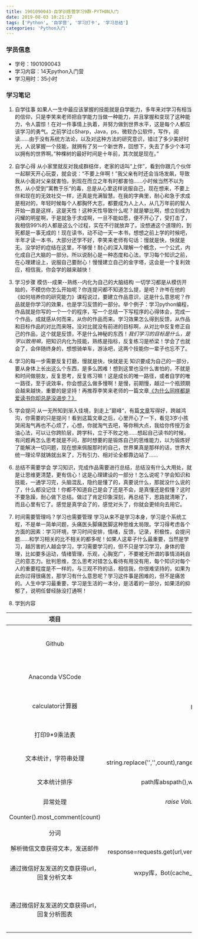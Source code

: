 ```yaml
---
title: 1901090043-自学训练营学习9群-PYTHON入门
date: 2019-08-03 10:21:37
tags: ['Python', '自学营', '学习打卡', '学习总结']
categories: 'Python入门'
---
```


### 学员信息

- 学号：1901090043
- 学习内容：14天python入门营
- 学习用时：35小时

### 学习笔记

1. 自学往事
如果人一生中最应该掌握的技能就是自学能力，多年来对学习有相当的信仰，只是李笑来老师把自学能力当做一种能力，并且掌握和变现了这种能力，令人震惊！在对一件事情上执着，并努力做到世界水平，这是每个人都应该学习的勇气。之前学过cSharp，Java，ps，微软办公软件，写作，阅读……由于没有系统方法论，以及对这种方法的研究意识，错过了多少美好时光，人说掌握一个技能，就拥有了另一个新世界，回想下，失去了多少个本可以拥有的世界啊。”种棵树的最好时间是十年前，其次就是现在。”

2. 自学心得
从小家里就反对我成群结伴，老家的话叫“上伴”，看到你跟几个伙伴一起聊天开心玩耍，就会说：“不要上伴啊！”我父亲有时还会当场发飙，导致我从小面对父亲就害怕，到现在而立之年有时都害怕……小时候当然不以为然，从小受到”寓教于乐“的毒，总是从心里这样说服自己，现在想来，不要上伴和现在的无效社交一样，还真是充满智慧。在我的字典里，耐心和急于求成是相对的，年轻时候每个人都胸怀大志，都要成为人上人，从几万年前的智人开始一直是这样，这是天性！这种天性导致什么呢？就是攀比啊，想立刻成为闪耀的明星啊，于是就急于求成啊，一旦不能如愿，便不开心了，受打击了，我相信99%的人都是这么个过程，实在不行就放弃了。没想通这个道理的，到死都是一事无成的！现在读书，动不动一天一本书，想想之前上学的时候吧，半年才读一本书，大部分还学不好，李笑来老师有句话：慢就是快，快就是无。没学好的症结在这里，不够慢！耐心的深入理解一个概念，一个公式，内化成自己大脑的一部分。所以说耐心是一种态度和心法，学习每个知识之前，在心理建设上，说服自己要耐心！慢慢建立自己的金字塔，这会是一个复利效应，相信我，你会学的越来越快！

3. 学习步骤 模仿--成果--熟练--内化为自己的大脑结构
一切学习都是从模仿开始的，不模仿你怎么开始呢？你连提问都不知道怎么提，是吧？许岑在他的《如何培养你的研究能力》课程说过，要建立作品意识，这是什么意思呢？作品就是你学习的效果，也是学习反馈的一部分。举个例子：学习python编程，作品就是你写的一个一个的程序，写一个总结一下写程序的心得体会，完成一个作品，成就感从何而来，从你的作品而来。学习效果怎么得到反馈，从作品和目标作品的对比而来呀。没对比就没有前进的目标啊，从对比中反复修正自己的作品，这个就是反馈，不是什么神秘的东西！*我们学习的目标是什么，是学以致用嘛*，把知识内化为技能，熟练是指标，反复练习是桥梁！学会了也就会了，会伴随终身的，想想骑单车，游泳吧，这两个技能你一辈子也忘不了。

4. 学习的每一步需要反复打磨，慢就是快，快就是无
知识要成为自己的一部分，要从身体上长出这么个东西，是多么困难！想到这里也没什么害怕的，不就是和时间做朋友，反复思考，反复练习嘛！这是成长的唯一路径，或者自学的唯一路径，至于说效率，你会想这么做多慢啊！是慢，前期慢，越过一个瓶颈期会越来越快，重要的是坚持！再推荐李笑来老师的一篇文章[《为什么同样都是爱读书你却总是没进步？》](https://mp.weixin.qq.com/s?__biz=MzAxNzI4MTMwMw==&mid=2651629760&idx=1&sn=aeb63cdc3cfb261389ac750f58086606&scene=0#rd)

5. 学会提问
从一无所知到渐入佳境，到走上”巅峰“，有篇[文章](https://xinshengdaxue.tinfinite.com/%e9%82%a3%e4%ba%9b%e6%88%90%e5%8a%9f%e8%b7%a8%e8%b6%8a%e4%ba%86%e9%b8%bf%e6%b2%9f%e7%9a%84%e4%ba%ba/)写得好，跨越鸿沟，你需要的只是提问！看到这篇文章之后，心里开心了一下，看见3岁小孩哭闹淘气再也不心烦了，心想，你就淘气去吧，等你稍大点，我给你传授万金油心法，可以让你跨阶层，跨学科，立于不败之地……想起自己读书的时候，有问题再怎么思考就是不问，那时想要的是锻炼自己的思维能力，以为锻炼好了能解决一切问题，现在想来佩服那时的自己，世界果真是那样的话，世界大统一理论早就铸就出来了，万有引力、相对论全都靠边站了……

6. 总结不需要学会
学习知识，完成作品需要进行总结，总结没有什么大用处，就是让思维更清楚，更有信心！这是心理建设的一部分！怎么说呢？学会知识和技能，一通学习完，头脑混乱，隐约是懂了的，真要说什么，那就没什么说的了，什么都没记住！你都不知道自己是会了还是不会，是真懂还是假懂？这时不要急躁，耐心做下总结。做过了肯定印象深刻，再总结下，思路就清晰了，而且心里有它了。感觉是真学会了的，感觉对头了，你就会更倾向去用它。

7. 时间需要管理吗？学习也需要管理
学习从来不是学习本身，学习是个系统工程，不是单一简单问题，头痛医头脚痛医脚这种思维太局限。学习得考虑各个方面的因素：学习环境，学习时间安排，情绪，反馈，记录，积极性，会提问题……和学习相关的比不相关的都多呢！如果人这辈子什么最重要，当然是学习，越厉害的人越会学习，学习需要学习的，但不只是学习学习，身体的管理，比如要多运动，情绪管理，乐观，心胸宽广，不要被无所谓的事情消耗自己的意志力。批判思维，怎么思考对错怎么看待有用没有用，每个知识对每个人的重要程度是不一样的，与三观不符的话，相信我，你很难坚持的，如果为此你过得很痛苦，那学习有什么意思呢？学习这件事是困难的，但不是痛苦的。人生中学习最重要，学习是生活的一本分，是活着的一部分，如果活的抑郁了，说明任督经脉没打通啊！

8. 学到内容

|项目|知识点|总结|
|:---:|:---:|:---:|
|Github|Github,Github Desktop|Github是最好的陌生协作平台(分布式版本控制系统)，Desktop方便本地化修改编辑|
|Anaconda VSCode|环境配置，pip安装python3|VSCode是个方便强大的开发工具，里面扩展很多，界面友好|
|calculator计算器|python文本编辑，input(),strip()|python语言简单，学会了两个方法，python对文本对齐要求很高|
|打印9*9乘法表|print('',end=' '),string.center()|知道print方法有个end参数，字符串打印居中center()方法|
|文本统计，字符串处理|字典，正则表达式，string.replace('','',count),range(,),sorted(text,key=,reverse=),''.join(array[]),bin(),oct(),hex()|正则表达式简单而强大|
|文本统计排序|path库abspath(),with……as……：，dict(dic,**dic1),import模块导入|path获得当前路径，文件的读取，字典的合并，和模块导入|
|异常处理|*raise ValueError(),try: except ValueError as result*|知道抛出异常，捕获异常|
|Counter().most_comment(count)|collections.Counter库|*counter()*方法简单强大，优于sorted()|
|分词|jieba库，jieba.cut()|*jieba智能分词*很好用|
|解析微信文章获得文本，发送邮件|pyquery.PyQuery response=requests.get(url,vertify=),PyQuery(response.text,ya=yagmail.SMTP(),ya.send())|解析网络文章获得有意义的统计，很有用！|
|通过微信好友发送的文章获得url，回复分析文本|wxpy库，Bot(cache_path=True),@bot.register(chats=[Friend],embed())|监听微信好友或群消息，*wxpy*还有很多有趣功能待挖掘|
|通过微信好友发送的文章获得url，回复分析图表|nupy库,matplotlib.pyplot库|以图表图片的形式发给好友，**思路：保存分析图片到本地，然后msg.reply_image(path)发送给好友**|
